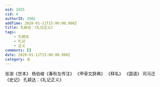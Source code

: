 ```yaml
---
aid: 2455
cid: 4
authorID: 2902
addTime: 2020-01-11T15:00:00.000Z
title: 孔颖达：《礼记正义》
tags:
    - 孔颖达
    - 礼记
    - 正义
comments: []
date: 2020-01-11T15:00:00.000Z
category: 水
---
```


张澍《世本》 杨伯峻《春秋左传注》 《甲骨文辞典》 《释名》 《国语》 司马迁《史记》 孔颖达：《礼记正义》
